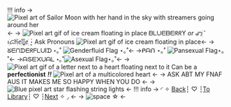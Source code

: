 !!! info
->![Pixel art of Sailor Moon with her hand in the sky with streamers going around her](https://i.postimg.cc/BnQLwBSB/tumblr-inline-nabm9ee-UMV1rngtgv.gif)<-
-> ![Pixel art gif of ice cream floating in place](https://i.postimg.cc/HLBKTD7z/ezgif-1-a1b279bde9.gif) ᗷᒪᑌᗴᗷᗴᖇᖇY *or*  ꩇׁׅ݊ꪱׁׅᝯׁhׁׅ֮ꫀׁׅܻᥣׁׅ֪ᥣׁׅ֪ꫀׁׅܻ┆Ask Pronouns ![Pixel art gif of ice cream floating in place](https://i.postimg.cc/HLBKTD7z/ezgif-1-a1b279bde9.gif)<-
-> ᘜᗴᑎᗪᗴᖇᖴᒪᑌIᗪ 
⋆｡˚ ![Genderfluid Flag](https://i.postimg.cc/zf0sXgyq/Untitled52-20230711193547.png) ⋆｡˚<-
->ᑭᗩᑎ
⋆｡˚ ![Pansexual Flag](https://i.postimg.cc/bYCwFZLc/images.png)⋆｡˚<-
->ᗩՏᗴ᙭ᑌᗩᒪ
⋆｡˚![Asexual Flag](https://i.postimg.cc/GtxLKpMt/Untitled52-20230711193459.png)⋆｡˚<-
-> ![Pixel art gif of a letter next to a heart floating next to it](https://i.postimg.cc/52w5BB4F/ezgif-1-5fe6e3d0ab.gif) Can be a **perfectionist**  ***!!*** ![Pixel art of a multicolored heart](https://i.postimg.cc/Xv68tVNm/1c7c8378a9ca6738ed61cbd0e7646e39d2708269.gif) <-
-> ASK ABT MY FNAF AUS IT MAKES ME SO HAPPY WHEN YOU DO <-
-> ![Blue pixel art star flashing string lights](https://i.postimg.cc/YqBdHrtX/tumblr-69525b8581047a5f72364bd8c6a7112e-515a9698-400-gif.webp) <-
!!! info -> ◜ ✧  [Back](https://rentry.co/Intro-to-Bluey3)┆ ♡ ┆[To Library](https://rentry.co/Blueys-Library3)┆ ♡ ┆[Next](https://rentry.co/More-Bluey3)  ✧ ◞ <-
-> ![space](https://i.postimg.cc/prGzr7PX/space.png) ☆ <-